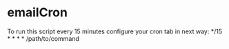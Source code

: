 # emailCron

To run this script every 15 minutes configure your cron tab in next way:
*/15 * * * * /path/to/command